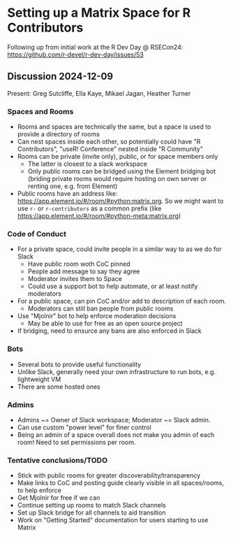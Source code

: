 # Setting up a Matrix Space for R Contributors

Following up from initial work at the R Dev Day @ RSECon24: https://github.com/r-devel/r-dev-day/issues/53

## Discussion 2024-12-09

Present: Greg Sutcliffe, Ella Kaye, Mikael Jagan, Heather Turner

### Spaces and Rooms

* Rooms and spaces are technically the same, but a space is used to provide a directory of rooms
* Can nest spaces inside each other, so potentially could have "R Contributors", "useR! Conference" nested inside "R Community"
* Rooms can be private (invite only), public, or for space members only
  * The latter is closest to a slack workspace
  * Only public rooms can be bridged using the Element bridging bot (briding private rooms would require hosting on own server or renting one, e.g. from Element)
* Public rooms have an address like: https://app.element.io/#/room/#python:matrix.org. So we might want to use `r-` or `r-contributors` as a common prefix (like https://app.element.io/#/room/#python-meta:matrix.org)

### Code of Conduct

* For a private space, could invite people in a similar way to as we do for Slack
    * Have public room woth CoC pinned
    * People add message to say they agree
    * Moderator invites them to Space
    * Could use a support bot to help automate, or at least notify moderators
* For a public space, can pin CoC and/or add to description of each room.
    * Moderators can still ban people from public rooms
* Use "Mjolnir" bot to help enforce moderation decisions
    * May be able to use for free as an open source project
* If bridging, need to ensurce any bans are also enforced in Slack

### Bots

* Several bots to provide useful functionality
* Unlike Slack, generally need your own infrastructure to run bots, e.g. lightweight VM
* There are some hosted ones

### Admins

* Admins ~= Owner of Slack workspace; Moderator ~= Slack admin.
* Can use custom "power level" for finer control
* Being an admin of a space overall does not make you admin of each room! Need to set permissions per room.

### Tentative conclusions/TODO

* Stick with public rooms for greater discoverability/transparency
* Make links to CoC and posting guide clearly visible in all spaces/rooms, to help enforce
* Get Mjolnir for free if we can
* Continue setting up rooms to match Slack channels
* Set up Slack bridge for all channels to aid transition
* Work on "Getting Started" documentation for users starting to use Matrix


